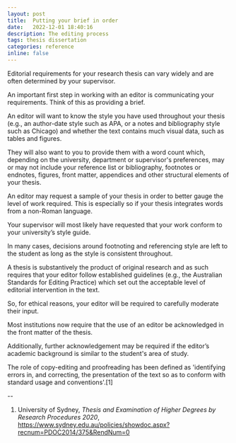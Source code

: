 ```yaml
---
layout: post
title:  Putting your brief in order
date:   2022-12-01 18:40:16
description: The editing process
tags: thesis dissertation  
categories: reference
inline: false
---
```


Editorial requirements for your research thesis can vary widely and are often determined by your supervisor. 

An important first step in working with an editor is communicating your requirements. Think of this as providing a brief. 

An editor will want to know the style you have used throughout your thesis (e.g., an author-date style such as APA, or a notes and bibliography style such as Chicago) and whether the text contains much visual data, such as tables and figures. 

They will also want to you to provide them with a word count which, depending on the university, department or supervisor's preferences, may or may not include your reference list or bibliography, footnotes or endnotes, figures, front matter, appendices and other structural elements of your thesis. 

An editor may request a sample of your thesis in order to better gauge the level of work required. This is especially so if your thesis integrates words from a non-Roman language. 

Your supervisor will most likely have requested that your work conform to your university’s style guide.  

In many cases, decisions around footnoting and referencing style are left to the student as long as the style is consistent throughout. 

A thesis is substantively the product of original research and as such requires that your editor follow established guidelines (e.g., the Australian Standards for Editing Practice) which set out the acceptable level of editorial intervention in the text. 

So, for ethical reasons, your editor will be required to carefully moderate their input. 

Most institutions now require that the use of an editor be acknowledged in the front matter of the thesis. 

Additionally, further acknowledgement may be required if the editor’s academic background is similar to the student's area of study.

The role of copy-editing and proofreading has been defined as 'identifying errors in, and correcting, the presentation of the text so as to conform with standard usage and conventions'.[1] 

--

1. University of Sydney, *Thesis and Examination of Higher Degrees by Research Procedures 2020*, https://www.sydney.edu.au/policies/showdoc.aspx?recnum=PDOC2014/375&RendNum=0

